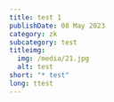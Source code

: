 ```yaml
---
title: test 1
publishDate: 08 May 2023
category: zk
subcategory: test
titleimg:
  img: /media/21.jpg
  alt: test
short: "* test"
long: ttest
---
```

